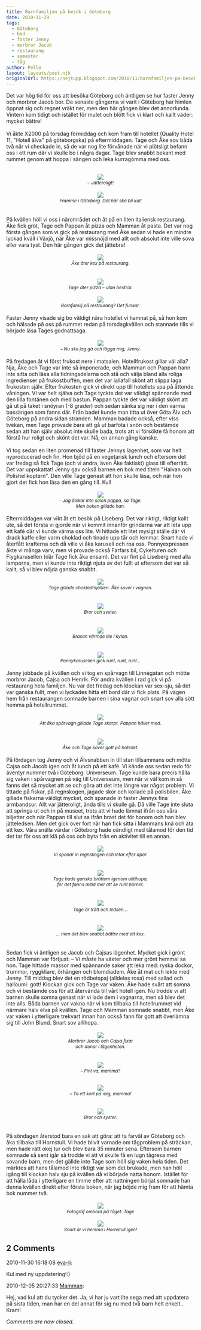 ```yaml
---
title: Barnfamiljen på besök i Göteborg
date: 2010-11-29
tags: 
  - Göteborg
  - bad
  - faster Jenny
  - morbror Jacob
  - restaurang
  - semester
  - tåg	
author: Pelle
layout: layouts/post.njk
originalUrl: https://nejtupp.blogspot.com/2010/11/barnfamiljen-pa-besok-i-goteborg.html
---
```


Det var hög tid för oss att besöka Göteborg och äntligen se hur faster Jenny och morbror Jacob bor. De senaste gångerna vi varit i Göteborg har himlen öppnat sig och regnet vräkt ner, men den här gången blev det annorlunda. Vintern kom tidigt och istället för mulet och blött fick vi klart och kallt väder: mycket bättre!<br><br>Vi åkte X2000 på torsdag förmiddag och kom fram till hotellet (Quality Hotel 11, "Hotell älva" på göteborgska) på eftermiddagen. Tage och Åke sov båda två när vi checkade in, så de var nog lite förvånade när vi plötsligt befann oss i ett rum där vi skulle bo i några dagar. Tage blev snabbt bekant med rummet genom att hoppa i sängen och leka kurragömma med oss.<br><br><div style="text-align: center;"><img src="../../../../img/jpg-IMG_0356.jpg"><br><span style="font-size:85%;"><span style="font-style: italic;">– Jätteroligt!</span></span><br></div><br><div style="text-align: center;"><img src="../../../../img/jpg-IMG_0179.jpg"><br><span style="font-size:85%;"><span style="font-style: italic;">Framme i Göteborg. Det här ska bli kul!</span></span><br><br></div><br>På kvällen höll vi oss i närområdet och åt på en liten italiensk restaurang. Åke fick gröt, Tage och Pappan åt pizza och Mamman åt pasta. Det var nog första gången som vi gick på restaurang med Åke sedan vi hade en mindre lyckad kväll i Växjö, när Åke var missnöjd med allt och absolut inte ville sova eller vara tyst. Den här gången gick det jättebra!<br><br><div style="text-align: center;"><img src="../../../../img/jpg-IMG_0182.jpg"><br><span style="font-size:85%;"><span style="font-style: italic;">Åke äter kex på restaurang.</span></span><br><br><br><img src="../../../../img/jpg-IMG_0189.jpg"><br><span style="font-size:85%;"><span style="font-style: italic;">Tage äter pizza – utan bestick.</span></span><br><br><div style="text-align: center;"><img src="../../../../img/jpg-IMG_0191.jpg"><br></div><div style="text-align: center;"><span style="font-size:85%;"><span style="font-style: italic;">Barnfamilj på restaurang? Det funkar.</span></span><br></div></div><br>Faster Jenny visade sig bo väldigt nära hotellet vi hamnat på, så hon kom och hälsade på oss på rummet redan på torsdagkvällen och stannade tills vi började läsa Tages godnattsaga.<br><br><div style="text-align: center;"><img src="../../../../img/jpg-IMG_0200.jpg"><br><span style="font-size:85%;"><span style="font-style: italic;">– Nu ska jag gå och lägga mig, Jenny.</span></span><br></div><br>På fredagen åt vi först frukost nere i matsalen. Hotellfrukost gillar väl alla? Nja, Åke och Tage var inte så imponerade, och Mamman och Pappan hann inte sitta och läsa alla tidningsdelarna och stå och välja bland alla roliga ingredienser på frukostbuffén, men det var iallafall skönt att slippa laga frukosten själv. Efter frukosten gick vi direkt upp till hotellets spa på åttonde våningen. Vi var helt själva och Tage tyckte det var väldigt spännande med den lilla fontänen och med bastun. Pappan tyckte det var väldigt skönt att gå ut på taket i snöyran (-8 grader) och sedan sänka sig ner i den varma bassängen som fanns där. Från badet kunde man titta ut över Göta Älv och Göteborg på andra sidan stranden. Mamman badade också, efter viss tvekan, men Tage provade bara att gå ut barfota i snön och bestämde sedan att han själv absolut inte skulle bada, trots att vi försökte få honom att förstå hur roligt och skönt det var. Nå, en annan gång kanske.<br><br>Vi tog sedan en liten promenad till faster Jennys lägenhet, som var helt nyproducerad och fin. Hon bjöd på en vegetarisk lunch och eftersom det var fredag så fick Tage (och vi andra, även Åke faktiskt) glass till efterrätt. Det var uppskattat! Jenny gav också barnen en bok med titeln "Halvan och Polishelikoptern". Den ville Tage genast att hon skulle läsa, och när hon gjort det fick hon läsa den en gång till. Kul!<br><br><div style="text-align: center;"><img src="../../../../img/jpg-IMG_0220.jpg"><br></div><div style="text-align: center; font-style: italic;"><span style="font-size:85%;">- Jag älskar inte solen pappa, sa Tage.<br>Men boken gillade han.<br></span></div><br>Eftermiddagen var vikt åt ett besök på Liseberg. Det var riktigt, riktigt kallt ute, så det första vi gjorde när vi kommit innanför grindarna var att leta upp ett kafé där vi kunde värma oss lite. Vi hittade ett litet mysigt ställe där vi drack kaffe eller varm choklad och tinade upp tår och lemmar. Snart hade vi återfått krafterna och då ville vi åka karusell och roa oss. Ponnyexpressen åkte vi många varv, men vi provade också Farfars bil, Cykelturen och Flygkarusellen (där Tage fick åka ensam). Det var fint på Liseberg med alla lamporna, men vi kunde inte riktigt njuta av det fullt ut eftersom det var så kallt, så vi blev nöjda ganska snabbt.<br><br><div style="text-align: center;"><img src="../../../../img/jpg-IMG_0223.jpg"><br><span style="font-size:85%;"><span style="font-style: italic;">Tage gillade chokladmjölken. Åke sover i vagnen.</span></span><br><br><br><img src="../../../../img/jpg-IMG_0231.jpg"><br><span style="font-style: italic;font-size:85%;">Bror och syster.</span><br></div><br><br><div style="text-align: center;"><img src="../../../../img/jpg-IMG_0251.jpg"><br><span style="font-size:85%;"><span style="font-style: italic;">Brasan värmde lite i kylan.</span></span><br><br></div><br><div style="text-align: center;"><img src="../../../../img/jpg-IMG_0245.jpg"><br><span style="font-size:85%;"><span style="font-style: italic;">Ponnykarusellen gick runt, runt, runt...</span></span><br></div><br>Jenny jobbade på kvällen och vi tog en spårvagn till Linnégatan och mötte morbror Jacob, Cajsa och Henrik. För andra kvällen i rad gick vi på restaurang hela familjen. Nu var det fredag och klockan var sex-sju, så det var ganska fullt, men vi lyckades hitta ett bord där vi fick plats. På vägen hem från restaurangen somnade barnen i sina vagnar och snart sov alla sött hemma på hotellrummet.<br><br><div style="text-align: center;"><img src="../../../../img/jpg-IMG_0259.jpg"><br><span style="font-size:85%;"><span style="font-style: italic;">Att åka spårvagn gillade Tage skarpt. Pappan håller med.<br></span></span><br></div><br><div style="text-align: center;"><div style="text-align: center;"><img src="../../../../img/jpg-IMG_0269.jpg"><br></div><div style="text-align: center;"><span style="font-size:85%;"><span style="font-style: italic;">Åke och Tage sover gott på hotellet.</span></span><br></div></div><br>På lördagen tog Jenny och vi Älvsnabben in till stan tillsammans och mötte Cajsa och Jacob igen och åt lunch på ett kafé. Vi kände oss sedan redo för äventyr nummer två i Göteborg: Universeum. Tage kunde bara precis hålla sig vaken i spårvagnen på väg till Universeum, men när vi väl kom in så fanns det så mycket att se och göra att det inte längre var något problem. Vi tittade på fiskar, på regnskogen, jagade skor och kollade på polisbilen. Åke gillade fiskarna väldigt mycket, och spanade in faster Jennys fina armbandsur. Allt var jätteroligt, ända tills vi skulle gå. Då ville Tage inte sluta att springa ut och in på museet, trots att vi hade lämnat ifrån oss våra biljetter och när Pappan till slut sa ifrån brast det för honom och han blev jätteledsen. Men det gick över fort när han fick sitta i Mammans knä och äta ett kex. Våra snälla värdar i Göteborg hade oändligt med tålamod för den tid det tar för oss att klä på oss och byta från en aktivitet till en annan.<br><br><div style="text-align: center;"><img src="../../../../img/jpg-IMG_0290.jpg"><br><span style="font-size:85%;"><span style="font-style: italic;">Vi spanar in regnskogen och letar efter apor.</span></span><br><br></div><br><div style="text-align: center;"><img src="../../../../img/jpg-IMG_0295.jpg"><br><span style="font-style: italic;font-size:85%;">Tage hade ganska bråttom igenom alltihopa,<br>för det fanns alltid mer att se runt hörnet.</span><br></div><br><br><div style="text-align: center;"><img src="../../../../img/jpg-IMG_0306.jpg"><br><span style="font-size:85%;"><span style="font-style: italic;">Tage är trött och ledsen.</span></span>..<br><br><br><img src="../../../../img/jpg-IMG_0309.jpg"><br><span style="font-size:85%;"><span style="font-style: italic;">... men det blev snabbt bättre med ett kex.</span></span><br></div><br><br>Sedan fick vi äntligen se Jacob och Cajsas lägenhet. Mycket gick i grönt och Mamman var förtjust: – Vi måste ha växter och mer grönt hemma! sa hon. Tage hittade massor med spännande saker att leka med: ryska dockor, trummor, ryggkliare, örhängen och blomdiadem. Åke åt mat och lekte med Jenny. Till middag blev det en rödbetspaj (alldeles rosa) med sallad och halloumi: gott! Klockan gick och Tage var vaken. Åke hade svårt att somna och vi bestämde oss för att återvända till vårt hotell igen. Nu trodde vi att barnen skulle somna genast när vi lade dem i vagnarna, men så blev det inte alls. Båda barnen var vakna när vi kom tillbaka till hotellrummet vid närmare halv elva på kvällen. Tage och Mamman somnade snabbt, men Åke var vaken i ytterligare trekvart innan han också fann för gott att överlämna sig till John Blund. Snart sov allihopa.<br><br><div style="text-align: center;"><img src="../../../../img/jpg-IMG_0322.jpg"><br><span style="font-size:85%;"><span style="font-style: italic;">Morbror Jacob och Cajsa fixar<br>och donar i lägenheten.</span></span><br><br><br><img src="../../../../img/jpg-IMG_0338.jpg"><br><span style="font-size:85%;"><span style="font-style: italic;">– Fint va, mamma?<br><br><br></span></span><img src="../../../../img/jpg-IMG_0342.jpg"><br><span style="font-style: italic;font-size:85%;">– Ta ett kort på mig, mamma!<br><br></span><br><img src="../../../../img/jpg-IMG_0337.jpg"><br><span style="font-size:85%;"><span style="font-style: italic;">Bror och syster.</span></span><br><br></div><br>På söndagen återstod bara en sak att göra: att ta farväl av Göteborg och åka tillbaka till Hornstull. Vi hade blivit varnade om tågproblem på sträckan, men hade rätt okej tur och blev bara 35 minuter sena. Eftersom barnen somnade så sent igår så trodde vi att vi skulle få en lugn tågresa med sovande barn, men det gällde inte Tage som höll sig vaken hela tiden. Det märktes att hans tålamod inte riktigt var som det brukade, men han höll igång till klockan halv sju på kvällen då vi började natta honom. Istället för att hålla låda i ytterligare en timme efter att nattningen börjat somnade han denna kvällen direkt efter första boken, när jag böjde mig fram för att hämta bok nummer två.<br><br><div style="text-align: center;"><img src="../../../../img/jpg-IMG_0363.jpg"><br></div><div style="text-align: center;"><span style="font-style: italic;font-size:85%;">Fotograf ombord på tåget: Tage</span><br></div><br><div style="text-align: center;"><img src="../../../../img/jpg-IMG_0380.jpg"><br><span style="font-size:85%;"><span style="font-style: italic;">Snart är vi hemma i Hornstull igen!</span></span><br></div>

<div class="comments">
	<div class="comments-header"><h2>2 Comments</h2></div>
	<div class="comments-body">
			<div class="comment" id="comment-1811377815991619077">
				<p class="comment-header">
					<date datetime="2010-11-30T16:18:08.224+01:00">2010-11-30 16:18:08</date> 
					<a href="undefined" rel="nofollow">eva-li</a>:
				</p>
				<div class="comment-content"><p>Kul med ny uppdatering!:)</p></div>
				<div class="comment-footer"></div>
			</div>
			<div class="comment" id="comment-1878305966667711751">
				<p class="comment-header">
					<date datetime="2010-12-05T20:27:33.825+01:00">2010-12-05 20:27:33</date> 
					<a href="https://www.blogger.com/profile/15863123892860534613" rel="nofollow">Mamman</a>:
				</p>
				<div class="comment-content"><p>Hej, vad kul att du tycker det. Ja, vi har ju vart lite sega med att uppdatera på sista tiden, man har en del annat för sig nu med två barn helt enkelt..<br />Kram!</p></div>
				<div class="comment-footer"></div>
			</div></div>
	<p class="comments-footer"><em>Comments are now closed.</em></p>
</div>